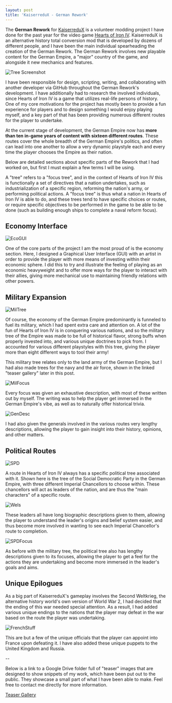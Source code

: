 ```yaml
---
layout: post
title: 'KaiserreduX - German Rework'
---
```


The **German Rework** for [KaiserreduX](https://steamcommunity.com/workshop/filedetails/?id=2076426030) is a volunteer modding project I have done for the past year for the video game [Hearts of Iron IV](https://store.steampowered.com/app/394360/Hearts_of_Iron_IV/). KaiserreduX is an alternative history total conversion mod that is developed by dozens of different people, and I have been the main individual spearheading the creation of the German Rework. The German Rework involves new playable content for the German Empire, a "major" country of the game, and alongside it new mechanics and features.

![Tree Screenshot](/assets/img/projects/proj-1/StartingTree.jpg)

I have been responsible for design, scripting, writing, and collaborating with another developer via GitHub throughout the German Rework's development. I have additionally had to research the involved individuals, since Hearts of Iron IV is a game that utilizes real-life persons of history. One of my core motivations for the project has mostly been to provide a fun experience for players and to design something I would enjoy playing myself, and a key part of that has been providing numerous different routes for the player to undertake.

At the current stage of development, the German Empire now has **more than ten in-game years of content with sixteen different routes**. These routes cover the whole breadth of the German Empire's politics, and often can lead into one another to allow a very dynamic playstyle each and every time the player chooses the Empire as their nation.

Below are detailed sections about specific parts of the Rework that I had worked on, but first I must explain a few terms I will be using.

A "tree" refers to a "focus tree", and in the context of Hearts of Iron IV this is functionally a set of directives that a nation undertakes, such as industrialization of a specific region, reforming the nation's army, or performing political actions. A "focus tree" is thus what a nation in Hearts of Iron IV is able to do, and these trees tend to have specific choices or routes, or require specific objectives to be performed in the game to be able to be done (such as building enough ships to complete a naval reform focus).

## Economy Interface

![EcoGUI](/assets/img/projects/proj-1/EconomyGUI.jpg)

One of the core parts of the project I am the most proud of is the economy section. Here, I designed a Graphical User Interface (GUI) with an artist in order to provide the player with more means of investing within their economic sphere. I did this to try and illustrate the feeling of playing as an economic heavyweight and to offer more ways for the player to interact with their allies, giving more mechanical use to maintaining friendly relations with other powers.

## Military Expansion

![MilTree](/assets/img/projects/proj-1/miltree.jpg)

Of course, the economy of the German Empire predominantly is funneled to fuel its military, which I had spent extra care and attention on. A lot of the fun of Hearts of Iron IV is in conquering various nations, and so the military tree of the Empire was made to be full of historical flavor, strong buffs when properly invested into, and various unique doctrines to pick from. I accounted for various different playstyles with this tree, giving the player more than eight different ways to tool their army!

This military tree relates only to the land army of the German Empire, but I had also made trees for the navy and the air force, shown in the linked "teaser gallery" later in this post.

![MilFocus](/assets/img/projects/proj-1/milfocus.jpg)

Every focus was given an exhaustive description, with most of these written out by myself. The writing was to help the player get immersed in the German Empire's vibe, as well as to naturally offer historical trivia.

![GenDesc](/assets/img/projects/proj-1/gendesc.jpg)

I had also given the generals involved in the various routes very lengthy descriptions, allowing the player to gain insight into their history, opinions, and other matters.

## Political Routes

![SPD](/assets/img/projects/proj-1/spd.jpg)

A route in Hearts of Iron IV always has a specific political tree associated with it. Shown here is the tree of the Social Democratic Party in the German Empire, with three different Imperial Chancellors to choose within. These chancellors will act as leaders of the nation, and are thus the "main characters" of a specific route.

![Wels](/assets/img/projects/proj-1/wels.jpg)

These leaders all have long biographic descriptions given to them, allowing the player to understand the leader's origins and belief system easier, and thus become more involved in wanting to see each Imperial Chancellor's route to completion.

![SPDFocus](/assets/img/projects/proj-1/spdfoc.jpg)

As before with the military tree, the political tree also has lengthy descriptions given to its focuses, allowing the player to get a feel for the actions they are undertaking and become more immersed in the leader's goals and aims.

## Unique Epilogues

As a big part of KaiserreduX's gameplay involves the Second Weltkrieg, the alternative history world's own version of World War 2, I had decided that the ending of this war needed special attention. As a result, I had added various unique endings to the nations that the player may defeat in the war based on the route the player was undertaking.

![FrenchStuff](/assets/img/projects/proj-1/frenchpup.jpg)

This are but a few of the unique officials that the player can appoint into France upon defeating it. I have also added these unique puppets to the United Kingdom and Russia.

--

Below is a link to a Google Drive folder full of "teaser" images that are designed to show snippets of my work, which have been put out to the public. They showcase a small part of what I have been able to make. Feel free to contact me directly for more information.

[Teaser Gallery](https://drive.google.com/drive/folders/1NpRcrPesVQPywyL9yVharCsc26Fl-o7r?usp=sharing)